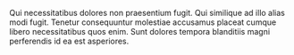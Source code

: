 Qui necessitatibus dolores non praesentium fugit. Qui similique ad illo alias modi fugit. Tenetur consequuntur molestiae accusamus placeat cumque libero necessitatibus quos enim. Sunt dolores tempora blanditiis magni perferendis id ea est asperiores.